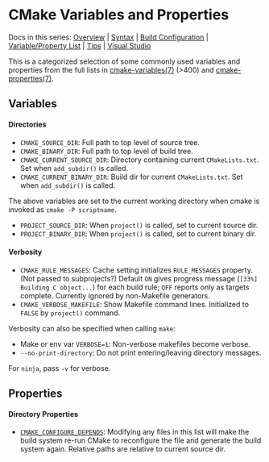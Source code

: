 CMake Variables and Properties
==============================

Docs in this series: [Overview](README.md)
| [Syntax](syntax.md)
| [Build Configuration](config.md)
| [Variable/Property List](varproplist.md)
| [Tips](tips.md)
| [Visual Studio](visualstudio.md)

This is a categorized selection of some commonly used variables and
properties from the full lists in [cmake-variables(7)] (>400) and
[cmake-properties(7)].

Variables
---------

#### Directories

- `CMAKE_SOURCE_DIR`: Full path to top level of source tree.
- `CMAKE_BINARY_DIR`: Full path to top level of build tree.
- `CMAKE_CURRENT_SOURCE_DIR`: Directory containing current
  `CMakeLists.txt`. Set when `add_subdir()` is called.
- `CMAKE_CURRENT_BINARY_DIR`: Build dir for current `CMakeLists.txt`.
  Set when `add_subdir()` is called.

The above variables are set to the current working directory when
cmake is invoked as `cmake -P scriptname`.

- `PROJECT_SOURCE_DIR`: When `project()` is called, set to current
  source dir.
- `PROJECT_BINARY_DIR`: When `project()` is called, set to current
  binary dir.

#### Verbosity

- `CMAKE_RULE_MESSAGES`: Cache setting initializes `RULE_MESSAGES`
  property. (Not passed to subprojects?) Default `ON` gives progress
  message (`[33%] Building C object...`) for each build rule; `OFF`
  reports only as targets complete. Currently ignored by non-Makefile
  generators.
- `CMAKE_VERBOSE_MAKEFILE`: Show Makefile command lines. Initialized
  to `FALSE` by `project()` command.

Verbosity can also be specified when calling `make`:
- Make or env var `VERBOSE=1`: Non-verbose makefiles become verbose.
- `--no-print-directory`: Do not print entering/leaving directory
  messages.

For `ninja`, pass `-v` for verbose.


Properties
----------

#### Directory Properties

* [`CMAKE_CONFIGURE_DEPENDS`]: Modifying any files in this list will
  make the build system re-run CMake to reconfigure the file and
  generate the build system again. Relative paths are relative to
  current source dir.



<!-------------------------------------------------------------------->
[cmake-properties(7)]: https://cmake.org/cmake/help/latest/manual/cmake-properties.7.html
[cmake-variables(7)]: https://cmake.org/cmake/help/latest/manual/cmake-variables.7.html

[`CMAKE_CONFIGURE_DEPENDS`]: https://cmake.org/cmake/help/latest/prop_dir/CMAKE_CONFIGURE_DEPENDS.html
